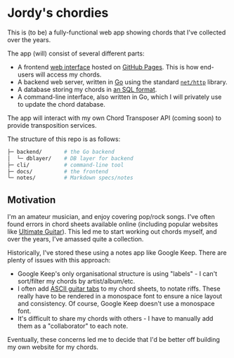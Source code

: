 # Jordy's chordies

This is (to be) a fully-functional web app showing chords that I've collected over the years.

The app (will) consist of several different parts:
- A frontend [web interface](https://barrettj12.github.io/chords/) hosted on [GitHub Pages](https://pages.github.com/). This is how end-users will access my chords.
- A backend web server, written in [Go](https://go.dev/) using the standard [`net/http`](https://pkg.go.dev/net/http) library.
- A database storing my chords in [an SQL format](notes/DATA_MODEL.md).
- A command-line interface, also written in Go, which I will privately use to update the chord database.

The app will interact with my own Chord Transposer API (coming soon) to provide transposition services.

The structure of this repo is as follows:
```bash
├─ backend/       # the Go backend
│  └─ dblayer/    # DB layer for backend
├─ cli/           # command-line tool
├─ docs/          # the frontend
└─ notes/         # Markdown specs/notes
```


## Motivation

I'm an amateur musician, and enjoy covering pop/rock songs. I've often found errors in chord sheets available online (including popular websites like [Ultimate Guitar](https://www.ultimate-guitar.com)). This led me to start working out chords myself, and over the years, I've amassed quite a collection.

Historically, I've stored these using a notes app like Google Keep. There are plenty of issues with this approach:
- Google Keep's only organisational structure is using "labels" - I can't sort/filter my chords by artist/album/etc.
- I often add [ASCII guitar tabs](https://en.wikipedia.org/wiki/ASCII_tab) to my chord sheets, to notate riffs. These really have to be rendered in a monospace font to ensure a nice layout and consistency. Of course, Google Keep doesn't use a monospace font.
- It's difficult to share my chords with others - I have to manually add them as a "collaborator" to each note.

Eventually, these concerns led me to decide that I'd be better off building my own website for my chords.